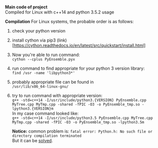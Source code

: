 **Main code of project**  
Compiled for Linux  with c++14 and python 3.5.2 usage

**Compilation**
For Linux systems, the probable order is as follows:  
1) check your python version   
2) install cython via pip3 (link)[https://cython.readthedocs.io/en/latest/src/quickstart/install.html]  
3) Now you're able to run command:   
   `cython --cplus PyEnsemble.pyx`     
4) run command to find appropriate for your python 3 version library:   
   `find /usr -name 'libpython3*'`
5) probably appropriate file can be found in  
   `/usr/lib/x86_64-linux-gnu/`
6) try to run command with appropriate version:  
   `g++ -std=c++14 -I/usr/include/python3.{VERSION} PyEnsemble.cpp MyTree.cpp MyTmp.cpp -shared -fPIC -O3 -o PyEnsemble_tmp.so -lpython3.{VERSION}m`  
   In my case command looked like:  
   `g++ -std=c++14 -I/usr/include/python3.5 PyEnsemble.cpp MyTree.cpp MyTmp.cpp -shared -fPIC -O3 -o PyEnsemble_tmp.so -lpython3.5m`
   
   **Notice:** common problem is: `fatal error: Python.h: No such file or directory compilation terminated`  
   But it can be [solved](https://stackoverflow.com/questions/21530577/fatal-error-python-h-no-such-file-or-directory).
